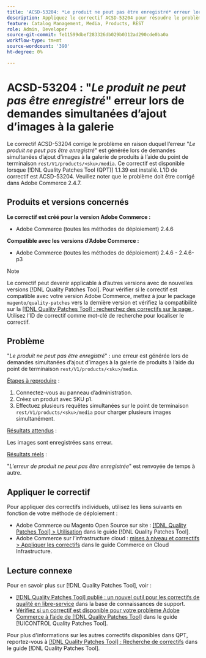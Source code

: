 ```yaml
---
title: 'ACSD-53204: *Le produit ne peut pas être enregistré* erreur lors de demandes simultanées d’ajout d’images à la galerie'
description: Appliquez le correctif ACSD-53204 pour résoudre le problème Adobe Commerce en raison duquel l’erreur *Le produit ne peut pas être enregistré* est générée lors de demandes simultanées d’ajout d’images à la galerie de produits à l’aide du point de terminaison rest/V1/products/&lt;sku&;gt;/media .
feature: Catalog Management, Media, Products, REST
role: Admin, Developer
source-git-commit: fe11599dbef283326db029b0312ad290cde0ba0a
workflow-type: tm+mt
source-wordcount: '390'
ht-degree: 0%

---
```


# ACSD-53204 : &quot;*Le produit ne peut pas être enregistré*&quot; erreur lors de demandes simultanées d’ajout d’images à la galerie

Le correctif ACSD-53204 corrige le problème en raison duquel l’erreur &quot;*Le produit ne peut pas être enregistré*&quot; est générée lors de demandes simultanées d’ajout d’images à la galerie de produits à l’aide du point de terminaison `rest/V1/products/<sku>/media`. Ce correctif est disponible lorsque [!DNL Quality Patches Tool (QPT)] 1.1.39 est installé. L’ID de correctif est ACSD-53204. Veuillez noter que le problème doit être corrigé dans Adobe Commerce 2.4.7.

## Produits et versions concernés

**Le correctif est créé pour la version Adobe Commerce :**

* Adobe Commerce (toutes les méthodes de déploiement) 2.4.6

**Compatible avec les versions d’Adobe Commerce :**

* Adobe Commerce (toutes les méthodes de déploiement) 2.4.6 - 2.4.6-p3

>[!NOTE]
>
>Le correctif peut devenir applicable à d’autres versions avec de nouvelles versions [!DNL Quality Patches Tool]. Pour vérifier si le correctif est compatible avec votre version Adobe Commerce, mettez à jour le package `magento/quality-patches` vers la dernière version et vérifiez la compatibilité sur la [[!DNL Quality Patches Tool] : recherchez des correctifs sur la page ](https://experienceleague.adobe.com/tools/commerce-quality-patches/index.html). Utilisez l’ID de correctif comme mot-clé de recherche pour localiser le correctif.

## Problème

&quot;*Le produit ne peut pas être enregistré*&quot; : une erreur est générée lors de demandes simultanées d’ajout d’images à la galerie de produits à l’aide du point de terminaison `rest/V1/products/<sku>/media`.

<u>Étapes à reproduire</u> :

1. Connectez-vous au panneau d’administration.
1. Créez un produit avec SKU p1.
1. Effectuez plusieurs requêtes simultanées sur le point de terminaison `rest/V1/products/<sku>/media` pour charger plusieurs images simultanément.

<u>Résultats attendus</u> :

Les images sont enregistrées sans erreur.

<u>Résultats réels</u> :

&quot;*L&#39;erreur de produit ne peut pas être enregistrée*&quot; est renvoyée de temps à autre.

## Appliquer le correctif

Pour appliquer des correctifs individuels, utilisez les liens suivants en fonction de votre méthode de déploiement :

* Adobe Commerce ou Magento Open Source sur site : [[!DNL Quality Patches Tool] > Utilisation](/help/tools/quality-patches-tool/usage.md) dans le guide [!DNL Quality Patches Tool].
* Adobe Commerce sur l’infrastructure cloud : [mises à niveau et correctifs > Appliquer les correctifs](https://experienceleague.adobe.com/docs/commerce-cloud-service/user-guide/develop/upgrade/apply-patches.html) dans le guide Commerce on Cloud Infrastructure.

## Lecture connexe

Pour en savoir plus sur [!DNL Quality Patches Tool], voir :

* [[!DNL Quality Patches Tool] publié : un nouvel outil pour les correctifs de qualité en libre-service](https://experienceleague.adobe.com/en/docs/commerce-knowledge-base/kb/announcements/commerce-announcements/magento-quality-patches-released-new-tool-to-self-serve-quality-patches) dans la base de connaissances de support.
* [Vérifiez si un correctif est disponible pour votre problème Adobe Commerce à l’aide de  [!DNL Quality Patches Tool]](/help/tools/quality-patches-tool/patches-available-in-qpt/check-patch-for-magento-issue-with-magento-quality-patches.md) dans le guide [!UICONTROL Quality Patches Tool].


Pour plus d&#39;informations sur les autres correctifs disponibles dans QPT, reportez-vous à [[!DNL Quality Patches Tool] : Recherche de correctifs](https://experienceleague.adobe.com/tools/commerce-quality-patches/index.html) dans le guide [!DNL Quality Patches Tool].
